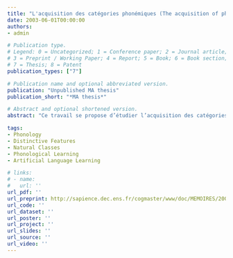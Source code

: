 ```yaml
---
title: "L'acquisition des catégories phonémiques (The acquisition of phonemic categories)"
date: 2003-06-01T00:00:00
authors:
- admin

# Publication type.
# Legend: 0 = Uncategorized; 1 = Conference paper; 2 = Journal article;
# 3 = Preprint / Working Paper; 4 = Report; 5 = Book; 6 = Book section;
# 7 = Thesis; 8 = Patent
publication_types: ["7"]

# Publication name and optional abbreviated version.
publication: "Unpublished MA thesis"
publication_short: "*MA thesis*"

# Abstract and optional shortened version.
abstract: "Ce travail se propose d’étudier l’acquisition des catégories phonémiques abstraites dans une autre langue chez des sujets adultes au moyen d’un nouveau paradigme expérimental. Deux langues artificielles avec le même répertoire de segments — un sous-ensemble de celui du français — ont été créées, chacune présentant une règle allophonique absente du français. Une série de trois expériences a été faite pour vérifier si les représentations phonologiques formées par les participants pour des mots d’une autre langue prennent en compte une nouvelle règle allophonique, et donc des catégories phonémiques abstraites différentes de celles de leur langue maternelle. La présence d’informations distributionnelles et sémantiques a été ma- nipulée dans les différentes expériences. Le rôle du concept de classe naturelle pendant l’acquisition de la nouvelle règle allophonique a aussi été étudié. L’expérience 1 a montré que les sujets apprennaient la règle lorqu’ils sont en présence de paires minimales et d’information sémantique. L’expérience 2 a montré que l’absence des paires minimales ne change rien à l’apprentissage de la nouvelle règle. L’expérience 3 a montré que l’acquisition des nouvelles catégories phonémiques est possible même en l’absence de toute information sémantique."

tags:
- Phonology
- Distinctive Features
- Natural Classes
- Phonological Learning
- Artificial Language Learning

# links:
# - name: 
#   url: ''
url_pdf: ''
url_preprint: http://sapience.dec.ens.fr/cogmaster/www/doc/MEMOIRES/2003_ALMEIDA.pdf
url_code: ''
url_dataset: ''
url_poster: ''
url_project: ''
url_slides: ''
url_source: ''
url_video: ''
---
```

